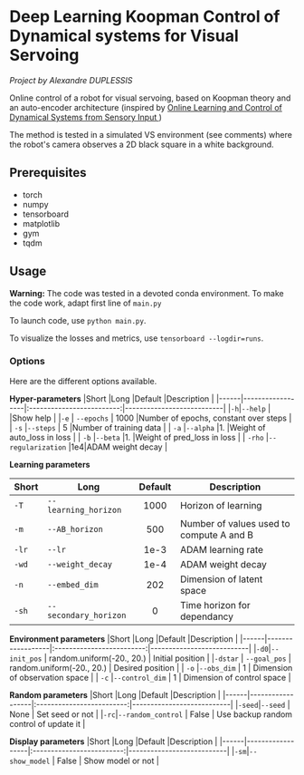 # Deep Learning Koopman Control of Dynamical systems for Visual Servoing
_Project by Alexandre DUPLESSIS_

Online control of a robot for visual servoing, based on Koopman theory and an auto-encoder architecture (inspired by [Online Learning and Control of Dynamical Systems from Sensory Input ](https://hal.inria.fr/hal-03405911v2))

The method is tested in a simulated VS environment (see comments) where the robot's camera observes a 2D black square in a white background.

## Prerequisites
- torch
- numpy
- tensorboard
- matplotlib
- gym
- tqdm

## Usage
**Warning:** The code was tested in a devoted conda environment. To make the code work, adapt first line of ```main.py```

To launch code, use ```python main.py```.

To visualize the losses and metrics, use ```tensorboard --logdir=runs```.

### Options
Here are the different options available.

**Hyper-parameters**
|Short |Long               |Default                  |Description                |
|------|------------------|:-------------------------:|---------------------------|
|``-h``|``--help``         |                         |Show help                  |
|``-e`` |       ``--epochs``            |   1000       |Number of epochs, constant over steps         |
|  ``-s``    |``--steps``      |             5            |Number of training data             |
|  ``-a``    |``--alpha``       |1. |Weight of auto_loss in loss                |
|   ``-b``   |``--beta`` |1.                |Weight of pred_loss in loss             |
|  ``-rho``    |``--regularization``   |1e4|ADAM weight decay              |



**Learning parameters**

|Short |Long               |Default                  |Description                |
|------|------------------|:-------------------------:|---------------------------|
|``-T``|``--learning_horizon``         |      1000                   |Horizon of learning                  |
|``-m`` |       ``--AB_horizon``            |   500       |Number of values used to compute A and B         |
|  ``-lr``    |``--lr``      |             1e-3            |ADAM learning rate             |
|  ``-wd``    |``--weight_decay``       |1e-4 |ADAM weight decay                |
|   ``-n``   |``--embed_dim`` |202                |Dimension of latent space             |
|  ``-sh``    |``--secondary_horizon``   |0|Time horizon for dependancy             |

**Environment parameters**
|Short |Long               |Default                  |Description                |
|------|------------------|:-------------------------:|---------------------------|
|``-d0``|``--init_pos``         |     random.uniform(-20., 20.)                 | Initial position                  |
|``-dstar`` |       ``--goal_pos``            |  random.uniform(-20., 20.)     | Desired position        |
|  ``-o``    |``--obs_dim``      |          1         | Dimension of observation space          |
|  ``-c``    |``--control_dim``       | 1 |  Dimension of control space              |


**Random parameters**
|Short |Long               |Default                  |Description                |
|------|------------------|:-------------------------:|---------------------------|
|``-seed``|``--seed``         |     None            | Set seed or not               |
|``-rc``|``--random_control``         |     False            | Use backup random control of update it              |


**Display parameters**
|Short |Long               |Default                  |Description                |
|------|------------------|:-------------------------:|---------------------------|
|``-sm``|``--show_model``         |     False            | Show model or not             |     
